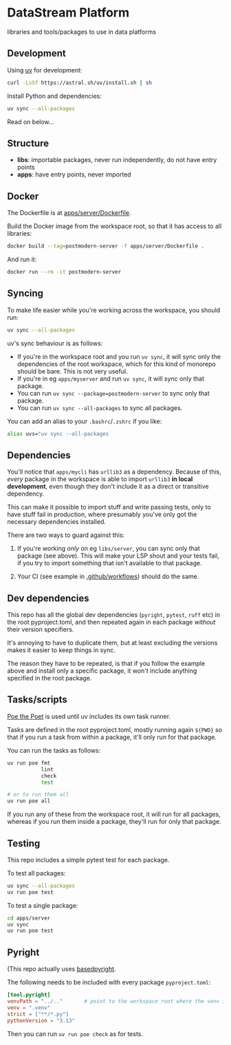 # DataStream Platform
libraries and tools/packages to use in data platforms

## Development
Using [uv](https://docs.astral.sh/uv/) for development:
```bash
curl -LsSf https://astral.sh/uv/install.sh | sh
```

Install Python and dependencies:
```bash
uv sync --all-packages
```

Read on below...

## Structure
- **libs**: importable packages, never run independently, do not have entry points
- **apps**: have entry points, never imported


## Docker
The Dockerfile is at [apps/server/Dockerfile](apps/server/Dockerfile).

Build the Docker image from the workspace root, so that it has access to all libraries:
```bash
docker build --tag=postmodern-server -f apps/server/Dockerfile .
```

And run it:
```bash
docker run --rm -it postmodern-server
```

## Syncing
To make life easier while you're working across the workspace, you should run:
```bash
uv sync --all-packages
```

uv's sync behaviour is as follows:
- If you're in the workspace root and you run `uv sync`, it will sync only the
dependencies of the root workspace, which for this kind of monorepo should be bare.
This is not very useful.
- If you're in eg `apps/myserver` and run `uv sync`, it will sync only that package.
- You can run `uv sync --package=postmodern-server` to sync only that package.
- You can run `uv sync --all-packages` to sync all packages.

You can add an alias to your `.bashrc`/`.zshrc` if you like:
```bash
alias uvs="uv sync --all-packages
```

## Dependencies
You'll notice that `apps/mycli` has `urllib3` as a dependency.
Because of this, _every_ package in the workspace is able to import `urllib3` **in local development**,
even though they don't include it as a direct or transitive dependency.

This can make it possible to import stuff and write passing tests, only to have stuff fail
in production, where presumably you've only got the necessary dependencies installed.

There are two ways to guard against this:

1. If you're working _only_ on eg `libs/server`, you can sync only that package (see above).
This will make your LSP shout and your tests fail, if you try to import something that isn't
available to that package.

2. Your CI (see example in [.github/workflows](.github/workflows)) should do the same.

## Dev dependencies
This repo has all the global dev dependencies (`pyright`, `pytest`, `ruff` etc) in the root
pyproject.toml, and then repeated again in each package _without_ their version specifiers.

It's annoying to have to duplicate them, but at least excluding the versions makes it easier
to keep things in sync.

The reason they have to be repeated, is that if you follow the example above and install only
a specific package, it won't include anything specified in the root package.

## Tasks/scripts
[Poe the Poet](https://poethepoet.natn.io/index.html) is used until uv includes its own task runner.

Tasks are defined in the root pyproject.toml, mostly running again `${PWD}` so that if
you run a task from within a package, it'll only run for that package.

You can run the tasks as follows:
```bash
uv run poe fmt
           lint
           check
           test

# or to run them all
uv run poe all
```

If you run any of these from the workspace root, it will run for all packages,
whereas if you run them inside a package, they'll run for only that package.

## Testing
This repo includes a simple pytest test for each package.

To test all packages:
```bash
uv sync --all-packages
uv run poe test
```

To test a single package:
```bash
cd apps/server
uv sync
uv run poe test
```

## Pyright
(This repo actually uses [basedpyright](https://docs.basedpyright.com/latest/).

The following needs to be included with every package `pyproject.toml`:
```toml
[tool.pyright]
venvPath = "../.."       # point to the workspace root where the venv is
venv = ".venv"
strict = ["**/*.py"]
pythonVersion = "3.13"
```

Then you can run `uv run poe check` as for tests.
